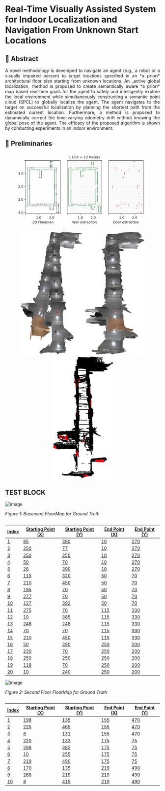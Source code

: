 <!--# FloorPlanLocalization-->
# Real-Time Visually Assisted System for Indoor Localization and Navigation From Unknown Start Locations

## 📄 Abstract
<div align="justify">
A novel methodology is developed to navigate an agent (e.g., a robot or a visually impaired person) to target locations specified in an *a priori* architectural floor plan starting from unknown locations. An _active global localization_ method is proposed to create semantically aware *a priori* map based real-time goals for the agent to safely and intelligently explore the local environment while simultaneously constructing a semantic point cloud (SPCL) to globally localize the agent. The agent navigates to the target on successful localization by planning the shortest path from the estimated current location. Furthermore, a method is proposed to dynamically correct the time-varying odometry drift without knowing the global pose of the agent. The efficacy of the proposed algorithm is shown by conducting experiments in an indoor environment.
</div>

## 📃 Preliminaries

<figure>
  <img src="assets/wm7.png" alt="Image 1">
</figure>

<p align="middle">
  <img src="assets/WLC_PCL.png" width="200" height="400"/>
  <img src="assets/LC_PCL.png" width="200" height="400"/>
  <img src="assets/LC_SPCL.png" width="200" height="400"/>
</p>

## TEST BLOCK                                                                                                                                                           
![image](https://github.com/raktimgg/FloorPlanLocalization/assets/139596157/11c71a41-4f3c-4928-ab86-c67ff0c7cd31)  

*Figure 1: Basement FloorMap for Ground Truth*

<a href="#" style="float: right;"> <!-- An anchor tag with a right float style -->

| Index | Starting Point (X) | Starting Point (Y) | End Point (X) | End Point (Y) |
| ----- | ------------------- | ------------------- | -------------- | -------------- |
| 1     | 95                  | 390                 | 10             | 270            |
| 2     | 250                 | 77                  | 10             | 270            |
| 3     | 250                 | 250                 | 10             | 270            |
| 4     | 50                  | 70                  | 10             | 270            |
| 5     | 26                  | 390                 | 10             | 270            |
| 6     | 115                 | 320                 | 50             | 70             |
| 7     | 210                 | 450                 | 50             | 70             |
| 8     | 195                 | 70                  | 50             | 70             |
| 9     | 277                 | 70                  | 50             | 70             |
| 10    | 127                 | 392                 | 50             | 70             |
| 11    | 275                 | 70                  | 115            | 330            |
| 12    | 10                  | 385                 | 115            | 330            |
| 13    | 248                 | 248                 | 115            | 330            |
| 14    | 70                  | 70                  | 115            | 330            |
| 15    | 210                 | 450                 | 115            | 330            |
| 16    | 50                  | 390                 | 250            | 200            |
| 17    | 230                 | 70                  | 250            | 200            |
| 18    | 250                 | 250                 | 250            | 200            |
| 19    | 118                 | 70                  | 250            | 200            |
| 20    | 10                  | 240                 | 250            | 200            |


</a>

![image](https://github.com/raktimgg/FloorPlanLocalization/assets/139596157/35654757-1905-400e-bc42-7a646b7a448e)
               
*Figure 2: Second Floor FloorMap for Ground Truth*

<a href="#" style="float: right;"> <!-- An anchor tag with a right float style -->

| Index | Starting Point (X) | Starting Point (Y) | End Point (X) | End Point (Y) |
| ----- | ------------------- | ------------------- | -------------- | -------------- |
| 1     | 198                 | 135                 | 155            | 470            |
| 2     | 225                 | 465                 | 155            | 470            |
| 3     | 8                   | 131                 | 155            | 470            |
| 4     | 220                 | 133                 | 175            | 75             |
| 5     | 266                 | 382                 | 175            | 75             |
| 6     | 10                  | 255                 | 175            | 75             |
| 7     | 219                 | 490                 | 175            | 75             |
| 8     | 170                 | 135                 | 219            | 490            |
| 9     | 268                 | 219                 | 219            | 490            |
| 10    | 8                   | 415                 | 219            | 490            |


</a>




